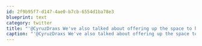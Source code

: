 ```yaml
---
id: 2f9b95f7-d147-4ae0-b7cb-6554d1ba78e3
blueprint: text
category: twitter
title: "'@CyruzDraxs We've also talked about offering up the space to host events like EGG"
caption: "'@CyruzDraxs We've also talked about offering up the space to host events like EGG"
---
```

